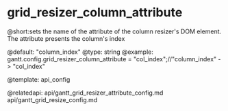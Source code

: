 grid_resizer_column_attribute
=============
@short:sets the name of the attribute  of the column resizer's  DOM element. The attribute presents the column's index
	
@default: "column_index"
@type: string
@example:
gantt.config.grid_resizer_column_attribute = "col_index";//"column_index" -> "col_index"

@template:	api_config

@relatedapi:
	api/gantt_grid_resizer_attribute_config.md
	api/gantt_grid_resize_config.md

